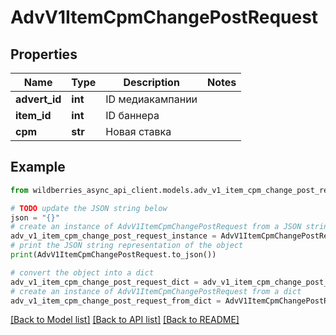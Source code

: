 # AdvV1ItemCpmChangePostRequest


## Properties

Name | Type | Description | Notes
------------ | ------------- | ------------- | -------------
**advert_id** | **int** | ID медиакампании | 
**item_id** | **int** | ID баннера | 
**cpm** | **str** |  Новая ставка | 

## Example

```python
from wildberries_async_api_client.models.adv_v1_item_cpm_change_post_request import AdvV1ItemCpmChangePostRequest

# TODO update the JSON string below
json = "{}"
# create an instance of AdvV1ItemCpmChangePostRequest from a JSON string
adv_v1_item_cpm_change_post_request_instance = AdvV1ItemCpmChangePostRequest.from_json(json)
# print the JSON string representation of the object
print(AdvV1ItemCpmChangePostRequest.to_json())

# convert the object into a dict
adv_v1_item_cpm_change_post_request_dict = adv_v1_item_cpm_change_post_request_instance.to_dict()
# create an instance of AdvV1ItemCpmChangePostRequest from a dict
adv_v1_item_cpm_change_post_request_from_dict = AdvV1ItemCpmChangePostRequest.from_dict(adv_v1_item_cpm_change_post_request_dict)
```
[[Back to Model list]](../README.md#documentation-for-models) [[Back to API list]](../README.md#documentation-for-api-endpoints) [[Back to README]](../README.md)


